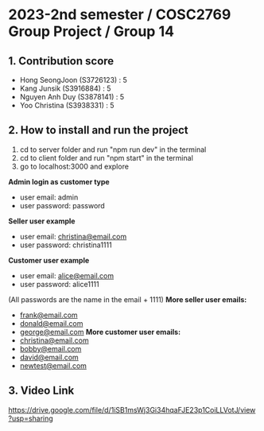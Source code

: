 # 2023-2nd semester / COSC2769 Group Project / Group 14

## 1. Contribution score
- Hong SeongJoon (S3726123) : 5
- Kang Junsik (S3916884) : 5
- Nguyen Anh Duy (S3878141) : 5
- Yoo Christina (S3938331) : 5


## 2. How to install and run the project
1. cd to server folder and run "npm run dev" in the terminal
2. cd to client folder and run "npm start" in the terminal
3. go to localhost:3000 and explore

**Admin login as customer type**
- user email: admin
- user password: password

**Seller user example**
- user email: christina@email.com
- user password: christina1111

**Customer user example**
- user email: alice@email.com
- user password: alice1111

(All passwords are the name in the email + 1111)
**More seller user emails:**
- frank@email.com
- donald@email.com
- george@email.com
**More customer user emails:**
- christina@email.com
- bobby@email.com
- david@email.com
- newtest@email.com


## 3. Video Link
https://drive.google.com/file/d/1iSB1msWj3Gi34hqaFJE23p1CoiLLVotJ/view?usp=sharing
    

